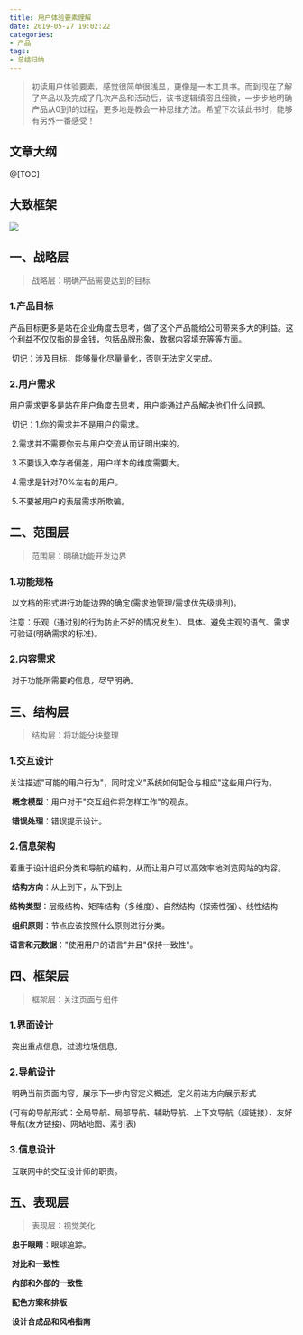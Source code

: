 ```yaml
---
title: 用户体验要素理解
date: 2019-05-27 19:02:22
categories:
- 产品
tags:
- 总结归纳
---
```


> 初读用户体验要素，感觉很简单很浅显，更像是一本工具书。而到现在了解了产品以及完成了几次产品和活动后，该书逻辑缜密且细微，一步步地明确产品从0到1的过程，更多地是教会一种思维方法。希望下次读此书时，能够有另外一番感受！

## 文章大纲

@[TOC]



## 大致框架

![](/Users/alexdanerze/Documents/hexo/github/source/_posts/用户体验要素理解/用户体验要素.png)

## 一、战略层

> 战略层：明确产品需要达到的目标

### 1.产品目标

​	产品目标更多是站在企业角度去思考，做了这个产品能给公司带来多大的利益。这个利益不仅仅指的是金钱，包括品牌形象，数据内容填充等等方面。

​	切记：涉及目标，能够量化尽量量化，否则无法定义完成。

### 2.用户需求

​	用户需求更多是站在用户角度去思考，用户能通过产品解决他们什么问题。

​	切记：1.你的需求并不是用户的需求。

​				2.需求并不需要你去与用户交流从而证明出来的。

​				3.不要误入幸存者偏差，用户样本的维度需要大。

​				4.需求是针对70%左右的用户。

​				5.不要被用户的表层需求所欺骗。



## 二、范围层

> 范围层：明确功能开发边界

### 1.功能规格

​	以文档的形式进行功能边界的确定(需求池管理/需求优先级排列)。

​	注意：乐观（通过别的行为防止不好的情况发生）、具体、避免主观的语气、需求可验证(明确需求的标准)。

### 2.内容需求

​	对于功能所需要的信息，尽早明确。



## 三、结构层

> 结构层：将功能分块整理

### 1.交互设计

​	关注描述"可能的用户行为"，同时定义"系统如何配合与相应"这些用户行为。

​	**概念模型**：用户对于"交互组件将怎样工作"的观点。

​	**错误处理**：错误提示设计。

### 2.信息架构

​	着重于设计组织分类和导航的结构，从而让用户可以高效率地浏览网站的内容。

​	**结构方向**：从上到下，从下到上

​	**结构类型**：层级结构、矩阵结构（多维度）、自然结构（探索性强）、线性结构

​	**组织原则**：节点应该按照什么原则进行分类。

​	**语言和元数据**："使用用户的语言"并且"保持一致性"。



## 四、框架层

> 框架层：关注页面与组件

### 1.界面设计

​	突出重点信息，过滤垃圾信息。

### 2.导航设计

​	明确当前页面内容，展示下一步内容定义概述，定义前进方向展示形式

​	(可有的导航形式：全局导航、局部导航、辅助导航、上下文导航（超链接）、友好导航(友方链接)、网站地图、索引表)

### 3.信息设计

​	互联网中的交互设计师的职责。



## 五、表现层

> 表现层：视觉美化	

​	**忠于眼睛**：眼球追踪。

​	**对比和一致性**

​	**内部和外部的一致性**

​	**配色方案和排版**

​	**设计合成品和风格指南**